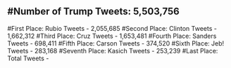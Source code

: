 #Number of Trump Tweets: 5,503,756
---
#First Place: Rubio Tweets - 2,055,685
#Second Place: Clinton Tweets - 1,662,312
#Third Place: Cruz Tweets - 1,653,481
#Fourth Place: Sanders Tweets - 698,411
#Fifth Place: Carson Tweets - 374,520
#Sixth Place: Jeb! Tweets - 283,168
#Seventh Place: Kasich Tweets - 253,239
#Last Place: Total Tweets -  
